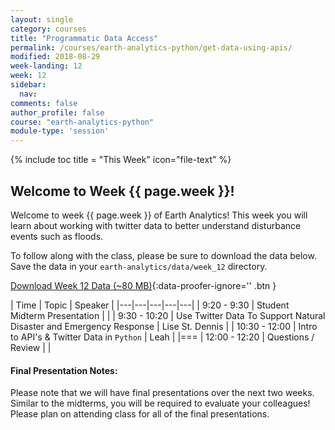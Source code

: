 ```yaml
---
layout: single
category: courses
title: "Programmatic Data Access"
permalink: /courses/earth-analytics-python/get-data-using-apis/
modified: 2018-08-29
week-landing: 12
week: 12
sidebar:
  nav:
comments: false
author_profile: false
course: "earth-analytics-python"
module-type: 'session'
---
```

{% include toc title = "This Week" icon="file-text" %}

<div class="notice--info" markdown="1">

## <i class="fa fa-ship" aria-hidden="true"></i> Welcome to Week {{ page.week }}!

Welcome to week {{ page.week }} of Earth Analytics! This week you will learn about
working with twitter data to better understand disturbance events such as floods.

To follow along with the class, please be sure to download the data below.
Save the data in your `earth-analytics/data/week_12` directory.

[<i class="fa fa-download" aria-hidden="true"></i> Download Week 12 Data (~80 MB)](https://ndownloader.figshare.com/files/9751453?private_link=92e248fddafa3af15b98){:data-proofer-ignore='' .btn }

</div>

|  Time | Topic   | Speaker   |
|---|---|---|---|---|
| 9:20 - 9:30  | Student Midterm Presentation |   |
| 9:30 - 10:20  | Use Twitter Data To Support Natural Disaster and Emergency Response | Lise St. Dennis   |
| 10:30 - 12:00  | Intro to API's & Twitter Data in `Python`  |  Leah |
|===
| 12:00 - 12:20  | Questions / Review   |   |

#### Final Presentation Notes:

Please note that we will have final presentations over the next two weeks. Similar
to the midterms, you will be required to evaluate your colleagues! Please plan
on attending class for all of the final presentations.
